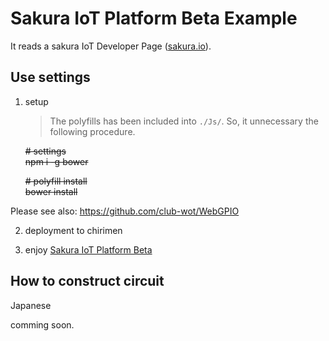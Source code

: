 # Sakura IoT Platform Beta Example

It reads a sakura IoT Developer Page ([sakura.io](https://sakura.io/developer/)).

## Use settings

 1. setup

    > The polyfills has been included into `./Js/`.
    > So, it unnecessary the following procedure.

    ~~# settings~~    
    ~~npm i -g bower~~    

    ~~# polyfill install~~    
    ~~bower install~~    


  Please see also: https://github.com/club-wot/WebGPIO

 2. deployment to chirimen

 3. enjoy [Sakura IoT Platform Beta](https://sakura.io/developer/)


## How to construct circuit

Japanese

comming soon.
